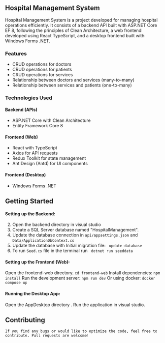 ## Hospital Management System

Hospital Management System is a project developed for managing hospital operations efficiently. It consists of a backend API built with ASP.NET Core EF 8, following the principles of Clean Architecture, a web frontend developed using React TypeScript, and a desktop frontend built with Windows Forms .NET.

### Features

- CRUD operations for doctors
- CRUD operations for patients
- CRUD operations for services
- Relationship between doctors and services (many-to-many)
- Relationship between services and patients (one-to-many)

### Technologies Used

#### Backend (APIs)

- ASP.NET Core with Clean Architecture
- Entity Framework Core 8

#### Frontend (Web)

- React with TypeScript
- Axios for API requests
- Redux Toolkit for state management
- Ant Design (Antd) for UI components

#### Frontend (Desktop)

- Windows Forms .NET

## Getting Started

#### Setting up the Backend:

2. Open the backend directory in visual studio
3. Create a SQL Server database named "HospitalManagement".
4. Update the database connection in `api/appsettings.json` and `Data/ApplicationDbContext.cs`
5. Update the database with Initial migration file:
   ` update-database`
6. To run `Seed.cs` file in the terminal run ` dotnet run seeddata`

#### Setting up the Frontend (Web):

Open the frontend-web directory. `cd frontend-web`
Install dependencies:
`npm install`
Run the development server:
`npm run dev`
Or using docker:
`docker compose up`

#### Running the Desktop App:

Open the AppDesktop directory .
Run the application in visual studio.

## Contributing

    If you find any bugs or would like to optimize the code, feel free to contribute. Pull requests are welcome!
